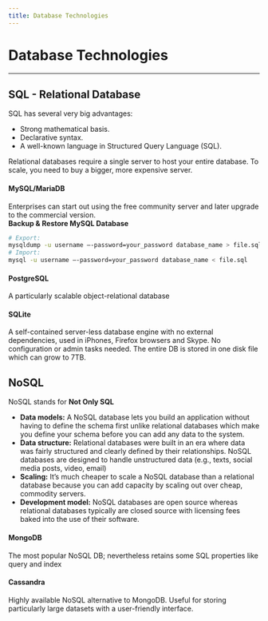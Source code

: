```yaml
---
title: Database Technologies
---
```

# Database Technologies
---
## SQL - Relational Database
SQL has several very big advantages:
* Strong mathematical basis.
* Declarative syntax.
* A well-known language in Structured Query Language (SQL).

Relational databases require a single server to host your entire database. To scale, you need to buy a bigger, more expensive server.
#### MySQL/MariaDB
Enterprises can start out using the free community server and later upgrade to the commercial version.  
**Backup & Restore MySQL Database**
```bash
# Export:
mysqldump -u username –-password=your_password database_name > file.sql
# Import:
mysql -u username –-password=your_password database_name < file.sql
```
#### PostgreSQL
A particularly scalable object-relational database

#### SQLite
A self-contained server-less database engine with no external dependencies, used in iPhones, Firefox browsers and Skype.
No configuration or admin tasks needed. The entire DB is stored in one disk file which can grow to 7TB.

## NoSQL
NoSQL stands for **Not Only SQL**
* **Data models:** A NoSQL database lets you build an application without having to define the schema first unlike relational databases which make you define your schema before you can add any data to the system.
* **Data structure:** Relational databases were built in an era where data was fairly structured and clearly defined by their relationships. NoSQL databases are designed to handle unstructured data (e.g., texts, social media posts, video, email)
* **Scaling:** It’s much cheaper to scale a NoSQL database than a relational database because you can add capacity by scaling out over cheap, commodity servers.
* **Development model:** NoSQL databases are open source whereas relational databases typically are closed source with licensing fees baked into the use of their software.  

#### MongoDB
The most popular NoSQL DB; nevertheless retains some SQL properties like query and index

#### Cassandra
Highly available NoSQL alternative to MongoDB. Useful for storing particularly large datasets with a user-friendly interface.
